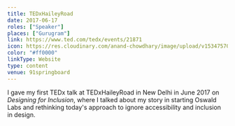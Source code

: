 ```yaml
---
title: TEDxHaileyRoad
date: 2017-06-17
roles: ["Speaker"]
places: ["Gurugram"]
link: https://www.ted.com/tedx/events/21871
icon: https://res.cloudinary.com/anand-chowdhary/image/upload/v1534757002/icons/tedx.png
color: "#ff0000"
linkType: Website
type: content
venue: 91springboard
---
```


I gave my first TEDx talk at TEDxHaileyRoad in New Delhi in June 2017 on *Designing for Inclusion*, where I talked about my story in starting Oswald Labs and rethinking today's approach to ignore accessibility and inclusion in design.